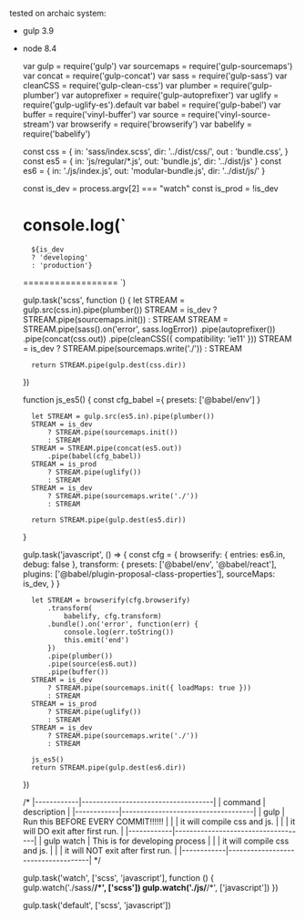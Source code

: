 tested on archaic system:
- gulp 3.9
- node 8.4


    var gulp = require('gulp')
    var sourcemaps = require('gulp-sourcemaps')
    var concat = require('gulp-concat')
    var sass = require('gulp-sass')
    var cleanCSS = require('gulp-clean-css')
    var plumber = require('gulp-plumber')
    var autoprefixer = require('gulp-autoprefixer')
    var uglify = require('gulp-uglify-es').default
    var babel = require('gulp-babel')
    var buffer = require('vinyl-buffer')
    var source = require('vinyl-source-stream')
    var browserify = require('browserify')
    var babelify = require('babelify')

    const css = {
        in: 'sass/index.scss',
        dir: '../dist/css/',
        out : 'bundle.css',
    }
    const es5 = {
        in: 'js/regular/*.js',
        out: 'bundle.js',
        dir: '../dist/js'
    }
    const es6 = {
        in: './js/index.js',
        out: 'modular-bundle.js',
        dir: '../dist/js/'
    }

    const is_dev  = process.argv[2] === "watch"
    const is_prod = !is_dev

    console.log(`
    ==================
        ${is_dev
        ? 'developing' 
        : 'production'}
    ==================
    `)


    gulp.task('scss', function () {
        let STREAM = gulp.src(css.in).pipe(plumber())
        STREAM = is_dev
            ? STREAM.pipe(sourcemaps.init())
            : STREAM
        STREAM = STREAM.pipe(sass().on('error', sass.logError))
            .pipe(autoprefixer())
            .pipe(concat(css.out))
            .pipe(cleanCSS({ compatibility: 'ie11' }))
        STREAM = is_dev
            ? STREAM.pipe(sourcemaps.write('./'))
            : STREAM
            
        return STREAM.pipe(gulp.dest(css.dir))
    })



    function js_es5() {
        const cfg_babel ={
            presets: ['@babel/env']
        } 

        let STREAM = gulp.src(es5.in).pipe(plumber())
        STREAM = is_dev
            ? STREAM.pipe(sourcemaps.init())
            : STREAM
        STREAM = STREAM.pipe(concat(es5.out))
            .pipe(babel(cfg_babel))
        STREAM = is_prod
            ? STREAM.pipe(uglify())
            : STREAM
        STREAM = is_dev
            ? STREAM.pipe(sourcemaps.write('./'))
            : STREAM
            
        return STREAM.pipe(gulp.dest(es5.dir))
    }


    gulp.task('javascript', () => {
        const cfg = {
            browserify: { entries: es6.in, debug: false },
            transform: {
                    presets: ['@babel/env', '@babel/react'],
                    plugins: ['@babel/plugin-proposal-class-properties'],
                    sourceMaps: is_dev,
                }
        }

        let STREAM = browserify(cfg.browserify)
            .transform(
                babelify, cfg.transform)
            .bundle().on('error', function(err) {
                console.log(err.toString())
                this.emit('end')
            })
            .pipe(plumber())
            .pipe(source(es6.out))
            .pipe(buffer())
        STREAM = is_dev
            ? STREAM.pipe(sourcemaps.init({ loadMaps: true }))
            : STREAM
        STREAM = is_prod
            ? STREAM.pipe(uglify())
            : STREAM
        STREAM = is_dev
            ? STREAM.pipe(sourcemaps.write('./'))
            : STREAM

        js_es5()
        return STREAM.pipe(gulp.dest(es6.dir))
    })





    /*
      |------------|------------------------------------|
      | command    | description                        |
      |------------|------------------------------------|
      | gulp       | Run this BEFORE EVERY COMMIT!!!!!! |
      |            | it will compile css and js.        |
      |            | it will DO exit after first run.   |
      |------------|------------------------------------|
      | gulp watch | This is for developing process     |
      |            | it will compile css and js.        |
      |            | it will NOT exit after first run.  |
      |------------|------------------------------------|
      */



    gulp.task('watch', ['scss', 'javascript'], function () {
        gulp.watch('./sass/**/*', ['scss'])
        gulp.watch('./js/**/*', ['javascript'])
    })


    gulp.task('default', ['scss', 'javascript'])

